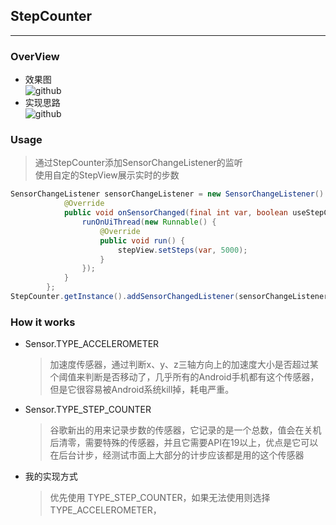 ## StepCounter
---
### OverView
* 效果图   
![github](https://github.com/handezhao/StepCounter.git/raw/master/picture/stepview.png)
* 实现思路  
![github](https://github.com/handezhao/StepCounter.git/raw/master/picture/xmind.png)    

### Usage
> 通过StepCounter添加SensorChangeListener的监听   
> 使用自定的StepView展示实时的步数

```java
SensorChangeListener sensorChangeListener = new SensorChangeListener() {
            @Override
            public void onSensorChanged(final int var, boolean useStepCounter) {
                runOnUiThread(new Runnable() {
                    @Override
                    public void run() {
                        stepView.setSteps(var, 5000);
                    }
                });
            }
        };
StepCounter.getInstance().addSensorChangedListener(sensorChangeListener);
```

### How it works
* Sensor.TYPE_ACCELEROMETER   
    > 加速度传感器，通过判断x、y、z三轴方向上的加速度大小是否超过某个阈值来判断是否移动了，几乎所有的Android手机都有这个传感器，但是它很容易被Android系统kill掉，耗电严重。

* Sensor.TYPE_STEP_COUNTER
    > 谷歌新出的用来记录步数的传感器，它记录的是一个总数，值会在关机后清零，需要特殊的传感器，并且它需要API在19以上，优点是它可以在后台计步，经测试市面上大部分的计步应该都是用的这个传感器

* 我的实现方式
    > 优先使用 TYPE_STEP_COUNTER，如果无法使用则选择 TYPE_ACCELEROMETER，
